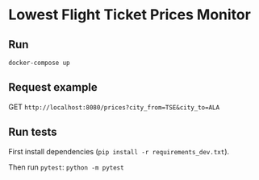 # Lowest Flight Ticket Prices Monitor

## Run

`docker-compose up`

## Request example

GET `http://localhost:8080/prices?city_from=TSE&city_to=ALA`

## Run tests

First install dependencies (`pip install -r requirements_dev.txt`).

Then run `pytest`: `python -m pytest`